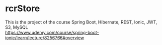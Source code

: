 # rcrStore
This is the project of the course Spring Boot, Hibernate, REST, Ionic, JWT, S3, MySQL  
https://www.udemy.com/course/spring-boot-ionic/learn/lecture/8256766#overview
